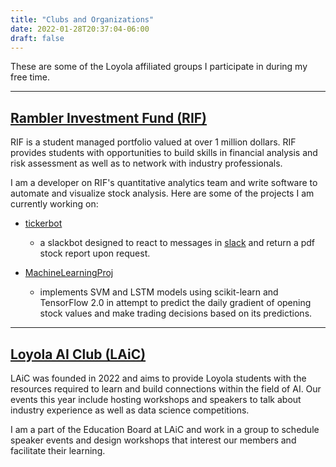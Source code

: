 ```yaml
---
title: "Clubs and Organizations"
date: 2022-01-28T20:37:04-06:00
draft: false
---
```


These are some of the Loyola affiliated groups I participate in during my free time.  

---

## [Rambler Investment Fund (RIF)](https://www.ramblerfund.com/)

<!-- add rif svg and laic svg -->

RIF is a student managed portfolio valued at over 1 million dollars. RIF provides students with opportunities to build skills in financial analysis and risk assessment as well as to network with industry professionals.

I am a developer on RIF's quantitative analytics team and write software to automate and visualize stock analysis. Here are some of the projects I am currently working on:

- [tickerbot](https://github.com/mhyatt000/tickerbot)
    - a slackbot designed to react to messages in [slack](https://slack.com/) and return a pdf stock report upon request.

- [MachineLearningProj](https://github.com/RamblerInvestmentFund/MachineLearningProj)
    - implements SVM and LSTM models using scikit-learn and TensorFlow 2.0 in attempt to predict the daily gradient of opening stock values and make trading decisions based on its predictions.

---

## [Loyola AI Club (LAiC)](https://luc.campuslabs.com/engage/organization/laic)

LAiC was founded in 2022 and aims to provide Loyola students with the resources required to learn and build connections within the field of AI.  Our events this year include hosting workshops and speakers to talk about industry experience as well as data science competitions.

I am a part of the Education Board at LAiC and work in a group to schedule speaker events and design workshops that interest our members and facilitate their learning.
